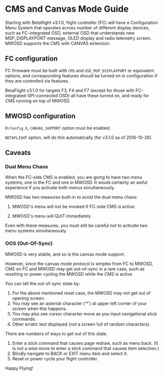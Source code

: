# CMS and Canvas Mode Guide

Starting with Betaflight v3.1.0, flight controller (FC) will have a Configuration Menu System that operates across number of different display devices, such as FC-integrated OSD, external OSD that understands new MSP_DISPLAYPORT message, OLED display and radio telemetry screen. MWOSD supports the CMS with CANVAS extension.

## FC configuration

FC firmware must be built with `CMS` and `USE_MSP_DISPLAYPORT` or equivalent options, and corresponding features should be turned on in configuration if they are controlled via features.

BetaFlight v3.1.0 for targets F3, F4 and F7 (except for those with FC-integrated-SPI-connected OSD) all have these turned on, and ready for CMS running on top of MWOSD.


## MWOSD configuration

In `Config.h`, `CANVAS_SUPPORT` option must be enabled.

`BETAFLIGHT` option, will do this automatically (for v3.1.0 as of 2016-10-26).

## Caveats

### Dual Menu Chaos

When the FC-side CMS is enabled, you are going to have two menu systems; one in the FC and one in MWOSD. It would certainly an awful experience if you activate both menus simultaneously.

MWOSD has two measures built-in to avoid the dual menu chaos:

1. MWOSD's menu will not be invoked if FC-side CMS is active.

2. MWOSD's menu will QUIT immediately

Even with these measures, you must still be careful not to activate two menu systems simultaneously.


### OOS (Out-Of-Sync)

MWOSD is very stable, and so is the canvas mode support. 

However, since the canvas mode protocol is simplex from FC to MWOSD, CMS on FC and MWOSD may get out-of-sync in a rare case, such as resetting or power cycling the MWOSD while the CMS is active.

You can tell the out-of-sync state by:

1. For the above mentioned reset case, the MWOSD may not get out of opening screen.
2. You may see an asterisk character ('*') at upper left corner of your screen when this happens.
3. You may also see cursor character move as you input navigational stick commands.
4. Other erratic text displayed (not a screen full of random characters).

There are numbers of ways to get out of this state.

1. Enter a stick command that causes page redraw, such as menu back. (It is not a wise move to enter a stick command that causes item selection.)
2. Blindly navigate to BACK or EXIT menu item and select it.
3. Reset or power cycle your flight controller.

Happy Flying!

